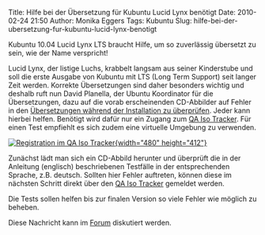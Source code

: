 Title: Hilfe bei der Übersetzung für Kubuntu Lucid Lynx benötigt
Date: 2010-02-24 21:50
Author: Monika Eggers
Tags: Kubuntu
Slug: hilfe-bei-der-ubersetzung-fur-kubuntu-lucid-lynx-benotigt

Kubuntu 10.04 Lucid Lynx LTS braucht Hilfe, um so zuverlässig übersetzt
zu sein, wie der Name verspricht!


Lucid Lynx, der listige Luchs, krabbelt langsam aus seiner Kinderstube
und soll die erste Ausgabe von Kubuntu mit LTS (Long Term Support) seit
langer Zeit werden. Korrekte Übersetzungen sind daher besonders wichtig
und deshalb ruft nun David Planella, der Ubuntu Koordinator für die
Übersetzungen, dazu auf die vorab erscheinenden CD-Abbilder auf Fehler
in den [Übersetzungen während der Installation zu
überprüfen](http://davidplanella.wordpress.com/2010/02/24/help-localization-testing-with-the-iso-tracker/ "http://davidplanella.wordpress.com/2010/02/24/help-localization-testing-with-the-iso-tracker/").
Jeder kann hierbei helfen. Benötigt wird dafür nur ein Zugang zum [QA
Iso Tracker](http://iso.qa.ubuntu.com/ "http://iso.qa.ubuntu.com/"). Für
einen Test empfiehlt es sich zudem eine virtuelle Umgebung zu verwenden.


<!--break--><!--break-->

[![Registration im QA Iso
Tracker](http://wiki.kubuntu-de.org/images/Iso-testing-011.png){width="480"
height="412"}](http://wiki.kubuntu-de.org/images/Iso-testing-011.png "Registration im QA Iso Tracker ")


Zunächst lädt man sich ein CD-Abbild herunter und überprüft die in der
Anleitung (englisch) beschriebenen Testfälle in der entsprechenden
Sprache, z.B. deutsch. Sollten hier Fehler auftreten, können diese im
nächsten Schritt direkt über den [QA Iso
Tracker](http://iso.qa.ubuntu.com/ "http://iso.qa.ubuntu.com/") gemeldet
werden.


Die Tests sollen helfen bis zur finalen Version so viele Fehler wie
möglich zu beheben.


Diese Nachricht kann im
[Forum](http://forum.kubuntu-de.org/index.php?board=1.0 "http://forum.kubuntu-de.org/index.php?board=1.0")
diskutiert werden.



